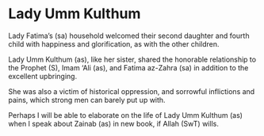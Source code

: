 Lady Umm Kulthum
================

Lady Fatima’s (sa) household welcomed their second daughter and fourth
child with happiness and glorification, as with the other children.

Lady Umm Kulthum (as), like her sister, shared the honorable
relationship to the Prophet (S), Imam ‘Ali (as), and Fatima az-Zahra
(sa) in addition to the excellent upbringing.

She was also a victim of historical oppression, and sorrowful
inflictions and pains, which strong men can barely put up with.

Perhaps I will be able to elaborate on the life of Lady Umm Kulthum (as)
when I speak about Zainab (as) in new book, if Allah (SwT) wills.


